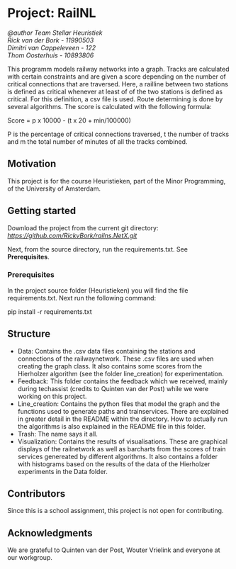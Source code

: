 # Project: RailNL
*@author Team Stellar Heuristiek \
Rick van der Bork - 11990503 \
Dimitri van Cappeleveen - 122 \
Thom Oosterhuis - 10893806*

This programm models railway networks into a graph. Tracks are calculated with certain constraints and are given a score depending on the number of critical connections that are traversed. Here, a railline between two stations is defined as critical whenever at least of of the two stations is defined as critical. For this definition, a csv file is used. 
Route determining is done by several algorithms. The score is calculated with the following formula:

Score = p x 10000 - (t x 20 + min/100000)

P is the percentage of critical connections traversed, t the number of tracks and m the total number of minutes of all the tracks combined.

## Motivation

This project is for the course Heuristieken, part of the Minor Programming, of the University of Amsterdam.

## Getting started

Download the project from the current git directory:
*https://github.com/RickvBork/railns.NetX.git*

Next, from the source directory, run the requirements.txt. See **Prerequisites**.

### Prerequisites

In the project source folder (Heuristieken) you will find the file requirements.txt. Next run the following command:

pip install -r requirements.txt

## Structure

* Data: Contains the .csv data files containing the stations and connections of the railwaynetwork. These .csv files are used when creating the graph class. It also contains some scores from the Hierholzer algorithm (see the folder line_creation) for experimentation.
* Feedback: This folder contains the feedback which we received, mainly during techassist (credits to Quinten van der Post) while we were working on this project.
* Line_creation: Contains the python files that model the graph and the functions used to generate paths and trainservices. There are explained in greater detail in the README within the directory. How to actually run the algorithms is also explained in the README file in this folder.
* Trash: The name says it all.
* Visualization: Contains the results of visualisations. These are graphical displays of the railnetwork as well as barcharts from the scores of train services genereated by different algorithms. It also contains a folder with histograms based on the results of the data of the Hierholzer experiments in the Data folder.

## Contributors

Since this is a school assignment, this project is not open for contributing.

## Acknowledgments

We are grateful to Quinten van der Post, Wouter Vrielink and everyone at our workgroup.

